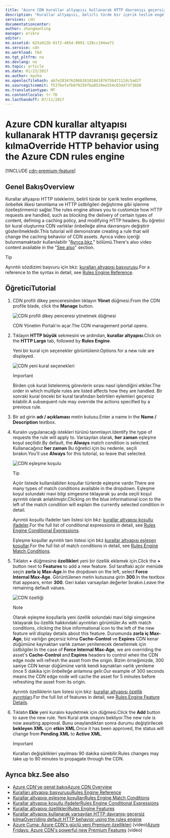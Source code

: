 ```yaml
---
title: "Azure CDN kurallar altyapısı kullanarak HTTP davranışı geçersiz kılma | Microsoft Docs"
description: "Kurallar altyapısı, belirli türde bir içerik teslim engelleme gibi HTTP isteklerini Azure CDN tarafından nasıl işleneceğini özelleştirme, önbellek ilkesi tanımlayın ve HTTP üstbilgileri değiştirmenize olanak sağlar."
services: cdn
documentationcenter: 
author: zhangmanling
manager: erikre
editor: 
ms.assetid: 625a912b-91f2-485d-8991-128cc194ee71
ms.service: cdn
ms.workload: tbd
ms.tgt_pltfrm: na
ms.devlang: na
ms.topic: article
ms.date: 01/23/2017
ms.author: mazha
ms.openlocfilehash: abfe283476206b181018d187675b47112dc5ad2f
ms.sourcegitcommit: f537befafb079256fba0529ee554c034d73f36b0
ms.translationtype: MT
ms.contentlocale: tr-TR
ms.lasthandoff: 07/11/2017
---
```

# <a name="override-http-behavior-using-the-azure-cdn-rules-engine"></a><span data-ttu-id="720e2-103">Azure CDN kurallar altyapısı kullanarak HTTP davranışı geçersiz kılma</span><span class="sxs-lookup"><span data-stu-id="720e2-103">Override HTTP behavior using the Azure CDN rules engine</span></span>
[!INCLUDE [cdn-premium-feature](../../includes/cdn-premium-feature.md)]

## <a name="overview"></a><span data-ttu-id="720e2-104">Genel Bakış</span><span class="sxs-lookup"><span data-stu-id="720e2-104">Overview</span></span>
<span data-ttu-id="720e2-105">Kurallar altyapısı HTTP isteklerini, belirli türde bir içerik teslim engelleme, önbellek ilkesi tanımlama ve HTTP üstbilgileri değiştirme gibi işlenme özelleştirmenizi sağlar.</span><span class="sxs-lookup"><span data-stu-id="720e2-105">The rules engine allows you to customize how HTTP requests are handled, such as blocking the delivery of certain types of content, defining a caching policy, and modifying HTTP headers.</span></span>  <span data-ttu-id="720e2-106">Bu öğretici bir kural oluşturma CDN varlıklar önbelleğe alma davranışını değiştirir gösterilmektedir.</span><span class="sxs-lookup"><span data-stu-id="720e2-106">This tutorial will demonstrate creating a rule that will change the caching behavior of CDN assets.</span></span>  <span data-ttu-id="720e2-107">Ayrıca video içeriği bulunmamaktadır kullanılabilir "[Ayrıca bkz.](#see-also)" bölümü.</span><span class="sxs-lookup"><span data-stu-id="720e2-107">There's also video content available in the "[See also](#see-also)" section.</span></span>

   > [!TIP] 
   > <span data-ttu-id="720e2-108">Ayrıntılı sözdizimi başvuru için bkz: [kuralları altyapısı başvurusu](cdn-rules-engine-reference.md).</span><span class="sxs-lookup"><span data-stu-id="720e2-108">For a reference to the syntax in detail, see [Rules Engine Reference](cdn-rules-engine-reference.md).</span></span>
   > 


## <a name="tutorial"></a><span data-ttu-id="720e2-109">Öğretici</span><span class="sxs-lookup"><span data-stu-id="720e2-109">Tutorial</span></span>
1. <span data-ttu-id="720e2-110">CDN profili dikey penceresinden tıklayın **Yönet** düğmesi.</span><span class="sxs-lookup"><span data-stu-id="720e2-110">From the CDN profile blade, click the **Manage** button.</span></span>
   
    ![CDN profili dikey penceresi yönetmek düğmesi](./media/cdn-rules-engine/cdn-manage-btn.png)
   
    <span data-ttu-id="720e2-112">CDN Yönetim Portalı'nı açar.</span><span class="sxs-lookup"><span data-stu-id="720e2-112">The CDN management portal opens.</span></span>
2. <span data-ttu-id="720e2-113">Tıklayın **HTTP büyük** sekmesini ve ardından, **kurallar altyapısı**.</span><span class="sxs-lookup"><span data-stu-id="720e2-113">Click on the **HTTP Large** tab, followed by **Rules Engine**.</span></span>
   
    <span data-ttu-id="720e2-114">Yeni bir kural için seçenekler görüntülenir.</span><span class="sxs-lookup"><span data-stu-id="720e2-114">Options for a new rule are displayed.</span></span>
   
    ![CDN yeni kural seçenekleri](./media/cdn-rules-engine/cdn-new-rule.png)
   
   > [!IMPORTANT]
   > <span data-ttu-id="720e2-116">Birden çok kural listelenmiş görevlerin sırası nasıl işlendiğini etkiler.</span><span class="sxs-lookup"><span data-stu-id="720e2-116">The order in which multiple rules are listed affects how they are handled.</span></span> <span data-ttu-id="720e2-117">Bir sonraki kural önceki bir kural tarafından belirtilen eylemleri geçersiz kılabilir.</span><span class="sxs-lookup"><span data-stu-id="720e2-117">A subsequent rule may override the actions specified by a previous rule.</span></span>
   > 
   > 
3. <span data-ttu-id="720e2-118">Bir ad girin **adı / açıklaması** metin kutusu.</span><span class="sxs-lookup"><span data-stu-id="720e2-118">Enter a name in the **Name / Description** textbox.</span></span>
4. <span data-ttu-id="720e2-119">Kuralın uygulanacağı istekleri türünü tanımlayın.</span><span class="sxs-lookup"><span data-stu-id="720e2-119">Identify the type of requests the rule will apply to.</span></span>  <span data-ttu-id="720e2-120">Varsayılan olarak, **her zaman** eşleşme koşul seçilidir.</span><span class="sxs-lookup"><span data-stu-id="720e2-120">By default, the **Always** match condition is selected.</span></span>  <span data-ttu-id="720e2-121">Kullanacağınız **her zaman** Bu öğretici için bu nedenle, seçili bırakın.</span><span class="sxs-lookup"><span data-stu-id="720e2-121">You'll use **Always** for this tutorial, so leave that selected.</span></span>
   
   ![CDN eşleşme koşulu](./media/cdn-rules-engine/cdn-request-type.png)
   
   > [!TIP]
   > <span data-ttu-id="720e2-123">Açılır listede kullanılabilen koşullar türlerde eşleşme vardır.</span><span class="sxs-lookup"><span data-stu-id="720e2-123">There are many types of match conditions available in the dropdown.</span></span>  <span data-ttu-id="720e2-124">Eşleşme koşul solundaki mavi bilgi simgesine tıklayarak şu anda seçili koşul ayrıntılı olarak anlatılmıştır.</span><span class="sxs-lookup"><span data-stu-id="720e2-124">Clicking on the blue informational icon to the left of the match condition will explain the currently selected condition in detail.</span></span>
   > 
   >  <span data-ttu-id="720e2-125">Ayrıntılı koşullu ifadeler tam listesi için bkz: [kurallar altyapısı koşullu ifadeler](cdn-rules-engine-reference-match-conditions.md).</span><span class="sxs-lookup"><span data-stu-id="720e2-125">For the full list of conditional expressions in detail, see [Rules Engine Conditional Expressions](cdn-rules-engine-reference-match-conditions.md).</span></span>
   >  
   > <span data-ttu-id="720e2-126">Eşleşme koşullar ayrıntılı tam listesi için bkz [kurallar altyapısı eşleşen koşullar](cdn-rules-engine-reference-match-conditions.md).</span><span class="sxs-lookup"><span data-stu-id="720e2-126">For the full list of match conditions in detail, see [Rules Engine Match Conditions](cdn-rules-engine-reference-match-conditions.md).</span></span>
   > 
   > 
5. <span data-ttu-id="720e2-127">Tıklatın  **+**  düğmesine **özellikleri** yeni bir özellik eklemek için.</span><span class="sxs-lookup"><span data-stu-id="720e2-127">Click the **+** button next to **Features** to add a new feature.</span></span>  <span data-ttu-id="720e2-128">Sol taraftaki açılır menüde seçin **zorla iç Max-Age**.</span><span class="sxs-lookup"><span data-stu-id="720e2-128">In the dropdown on the left, select **Force Internal Max-Age**.</span></span>  <span data-ttu-id="720e2-129">Görüntülenen metin kutusuna girin **300**.</span><span class="sxs-lookup"><span data-stu-id="720e2-129">In the textbox that appears, enter **300**.</span></span>  <span data-ttu-id="720e2-130">Geri kalan varsayılan değerler bırakın.</span><span class="sxs-lookup"><span data-stu-id="720e2-130">Leave the remaining default values.</span></span>
   
   ![CDN özelliği](./media/cdn-rules-engine/cdn-new-feature.png)
   
   > [!NOTE]
   > <span data-ttu-id="720e2-132">Olarak eşleşme koşullarla yeni özellik solundaki mavi bilgi simgesine tıklayarak bu özellik hakkındaki ayrıntıları görüntüler.</span><span class="sxs-lookup"><span data-stu-id="720e2-132">As with match conditions, clicking the blue informational icon to the left of the new feature will display details about this feature.</span></span>  <span data-ttu-id="720e2-133">Durumunda **zorla iç Max-Age**, biz varlığın geçersiz kılma **Cache-Control** ve **Expires** CDN kenar düğümüne kaynaktan varlık zaman yenilenecek denetlemek için üstbilgiler.</span><span class="sxs-lookup"><span data-stu-id="720e2-133">In the case of **Force Internal Max-Age**, we are overriding the asset's **Cache-Control** and **Expires** headers to control when the CDN edge node will refresh the asset from the origin.</span></span>  <span data-ttu-id="720e2-134">Bizim örneğimizde, 300 saniye CDN kenar düğümüne varlık kendi kaynaktan varlık yenileme önce 5 dakika için önbelleğe anlamına gelir.</span><span class="sxs-lookup"><span data-stu-id="720e2-134">Our example of 300 seconds means the CDN edge node will cache the asset for 5 minutes before refreshing the asset from its origin.</span></span>
   > 
   > <span data-ttu-id="720e2-135">Ayrıntılı özelliklerin tam listesi için bkz: [kurallar altyapısı özellik ayrıntıları](cdn-rules-engine-reference-features.md).</span><span class="sxs-lookup"><span data-stu-id="720e2-135">For the full list of features in detail, see [Rules Engine Feature Details](cdn-rules-engine-reference-features.md).</span></span>
   > 
   > 
6. <span data-ttu-id="720e2-136">Tıklatın **Ekle** yeni kuralını kaydetmek için düğmesi.</span><span class="sxs-lookup"><span data-stu-id="720e2-136">Click the **Add** button to save the new rule.</span></span>  <span data-ttu-id="720e2-137">Yeni Kural artık onayını bekliyor.</span><span class="sxs-lookup"><span data-stu-id="720e2-137">The new rule is now awaiting approval.</span></span> <span data-ttu-id="720e2-138">Bunu onaylandıktan sonra durumu değiştirilecek **bekleyen XML** için **etkin XML**.</span><span class="sxs-lookup"><span data-stu-id="720e2-138">Once it has been approved, the status will change from **Pending XML** to **Active XML**.</span></span>
   
   > [!IMPORTANT]
   > <span data-ttu-id="720e2-139">Kuralları değişiklikleri yayılması 90 dakika sürebilir.</span><span class="sxs-lookup"><span data-stu-id="720e2-139">Rules changes may take up to 90 minutes to propagate through the CDN.</span></span>
   > 
   > 

## <a name="see-also"></a><span data-ttu-id="720e2-140">Ayrıca bkz.</span><span class="sxs-lookup"><span data-stu-id="720e2-140">See also</span></span>
* [<span data-ttu-id="720e2-141">Azure CDN'ye genel bakış</span><span class="sxs-lookup"><span data-stu-id="720e2-141">Azure CDN Overview</span></span>](cdn-overview.md)
* [<span data-ttu-id="720e2-142">Kuralları altyapısı başvurusu</span><span class="sxs-lookup"><span data-stu-id="720e2-142">Rules Engine Reference</span></span>](cdn-rules-engine-reference.md)
* [<span data-ttu-id="720e2-143">Kurallar altyapısı eşleşme koşulları</span><span class="sxs-lookup"><span data-stu-id="720e2-143">Rules Engine Match Conditions</span></span>](cdn-rules-engine-reference-match-conditions.md)
* [<span data-ttu-id="720e2-144">Kurallar altyapısı koşullu ifadeler</span><span class="sxs-lookup"><span data-stu-id="720e2-144">Rules Engine Conditional Expressions</span></span>](cdn-rules-engine-reference-conditional-expressions.md)
* [<span data-ttu-id="720e2-145">Kurallar altyapısı özellikleri</span><span class="sxs-lookup"><span data-stu-id="720e2-145">Rules Engine Features</span></span>](cdn-rules-engine-reference-features.md)
* [<span data-ttu-id="720e2-146">Kurallar altyapısı kullanarak varsayılan HTTP davranışı geçersiz kılma</span><span class="sxs-lookup"><span data-stu-id="720e2-146">Overriding default HTTP behavior using the rules engine</span></span>](cdn-rules-engine.md)
* <span data-ttu-id="720e2-147">[Azure Cuma: Azure CDN's güçlü yeni Premium özellikleri](https://azure.microsoft.com/documentation/videos/azure-cdns-powerful-new-premium-features/) (video)</span><span class="sxs-lookup"><span data-stu-id="720e2-147">[Azure Fridays: Azure CDN's powerful new Premium Features](https://azure.microsoft.com/documentation/videos/azure-cdns-powerful-new-premium-features/) (video)</span></span>